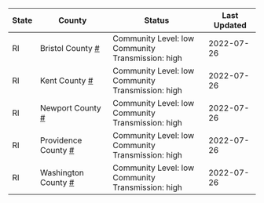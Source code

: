 State | County | Status | Last Updated
--- | --- | --- | --- 
RI | Bristol County <a href="#bristol_county">#</a> | <a name="bristol_county"></a>Community Level: low<br/>Community Transmission: high | 2022-07-26
RI | Kent County <a href="#kent_county">#</a> | <a name="kent_county"></a>Community Level: low<br/>Community Transmission: high | 2022-07-26
RI | Newport County <a href="#newport_county">#</a> | <a name="newport_county"></a>Community Level: low<br/>Community Transmission: high | 2022-07-26
RI | Providence County <a href="#providence_county">#</a> | <a name="providence_county"></a>Community Level: low<br/>Community Transmission: high | 2022-07-26
RI | Washington County <a href="#washington_county">#</a> | <a name="washington_county"></a>Community Level: low<br/>Community Transmission: high | 2022-07-26
